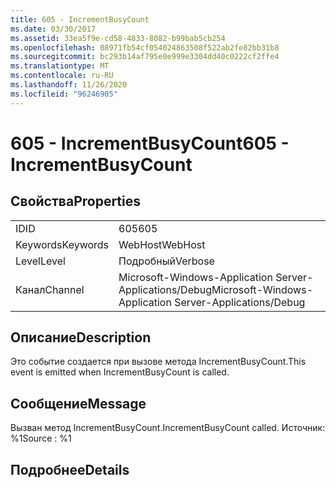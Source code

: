 ```yaml
---
title: 605 - IncrementBusyCount
ms.date: 03/30/2017
ms.assetid: 33ea5f9e-cd58-4833-8082-b99bab5cb254
ms.openlocfilehash: 08971fb54cf054024863508f522ab2fe82bb31b8
ms.sourcegitcommit: bc293b14af795e0e999e3304dd40c0222cf2ffe4
ms.translationtype: MT
ms.contentlocale: ru-RU
ms.lasthandoff: 11/26/2020
ms.locfileid: "96246905"
---
```

# <a name="605---incrementbusycount"></a><span data-ttu-id="bcf63-102">605 - IncrementBusyCount</span><span class="sxs-lookup"><span data-stu-id="bcf63-102">605 - IncrementBusyCount</span></span>

## <a name="properties"></a><span data-ttu-id="bcf63-103">Свойства</span><span class="sxs-lookup"><span data-stu-id="bcf63-103">Properties</span></span>  
  
|||  
|-|-|  
|<span data-ttu-id="bcf63-104">ID</span><span class="sxs-lookup"><span data-stu-id="bcf63-104">ID</span></span>|<span data-ttu-id="bcf63-105">605</span><span class="sxs-lookup"><span data-stu-id="bcf63-105">605</span></span>|  
|<span data-ttu-id="bcf63-106">Keywords</span><span class="sxs-lookup"><span data-stu-id="bcf63-106">Keywords</span></span>|<span data-ttu-id="bcf63-107">WebHost</span><span class="sxs-lookup"><span data-stu-id="bcf63-107">WebHost</span></span>|  
|<span data-ttu-id="bcf63-108">Level</span><span class="sxs-lookup"><span data-stu-id="bcf63-108">Level</span></span>|<span data-ttu-id="bcf63-109">Подробный</span><span class="sxs-lookup"><span data-stu-id="bcf63-109">Verbose</span></span>|  
|<span data-ttu-id="bcf63-110">Канал</span><span class="sxs-lookup"><span data-stu-id="bcf63-110">Channel</span></span>|<span data-ttu-id="bcf63-111">Microsoft-Windows-Application Server-Applications/Debug</span><span class="sxs-lookup"><span data-stu-id="bcf63-111">Microsoft-Windows-Application Server-Applications/Debug</span></span>|  
  
## <a name="description"></a><span data-ttu-id="bcf63-112">Описание</span><span class="sxs-lookup"><span data-stu-id="bcf63-112">Description</span></span>  

 <span data-ttu-id="bcf63-113">Это событие создается при вызове метода IncrementBusyCount.</span><span class="sxs-lookup"><span data-stu-id="bcf63-113">This event is emitted when IncrementBusyCount is called.</span></span>  
  
## <a name="message"></a><span data-ttu-id="bcf63-114">Сообщение</span><span class="sxs-lookup"><span data-stu-id="bcf63-114">Message</span></span>  

 <span data-ttu-id="bcf63-115">Вызван метод IncrementBusyCount.</span><span class="sxs-lookup"><span data-stu-id="bcf63-115">IncrementBusyCount called.</span></span> <span data-ttu-id="bcf63-116">Источник: %1</span><span class="sxs-lookup"><span data-stu-id="bcf63-116">Source : %1</span></span>  
  
## <a name="details"></a><span data-ttu-id="bcf63-117">Подробнее</span><span class="sxs-lookup"><span data-stu-id="bcf63-117">Details</span></span>
